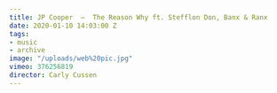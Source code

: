 ```yaml
---
title: JP Cooper  —  The Reason Why ft. Stefflon Don, Banx & Ranx
date: 2020-01-10 14:03:00 Z
tags:
- music
- archive
image: "/uploads/web%20pic.jpg"
vimeo: 376256819
director: Carly Cussen
---
```


